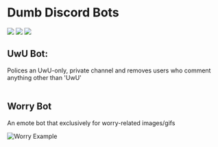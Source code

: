 # Dumb Discord Bots
<span>
	<img src="https://img.shields.io/github/last-commit/hslarson/Discord-Bots" />
	<img src="https://img.shields.io/github/license/hslarson/Discord-Bots" />
	<img src="https://img.shields.io/badge/Stupidity-94.7%25-green" />
</span>
<br>

## UwU Bot:
Polices an UwU-only, private channel and removes users who comment anything other than 'UwU'
<br><br>

## Worry Bot
An emote bot that exclusively for worry-related images/gifs

<img src="https://i.ibb.co/6BQYD6k/Worry.png" title="Worry Example" alt="Worry Example" />
